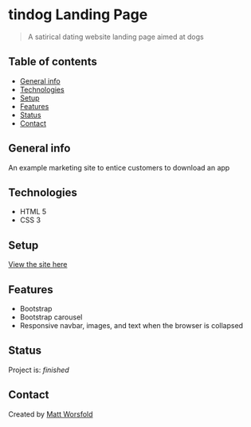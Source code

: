 # tindog Landing Page
> A satirical dating website landing page aimed at dogs

## Table of contents
* [General info](#general-info)
* [Technologies](#technologies)
* [Setup](#setup)
* [Features](#features)
* [Status](#status)
* [Contact](#contact)

## General info
An example marketing site to entice customers to download an app

## Technologies
* HTML 5
* CSS 3

## Setup 
[View the site here](https://mworsfold15.github.io/tindog/)

## Features
* Bootstrap
* Bootstrap carousel
* Responsive navbar, images, and text when the browser is collapsed

## Status
Project is: _finished_

## Contact
Created by [Matt Worsfold](https://www.linkedin.com/in/matt-worsfold-042698151/)
